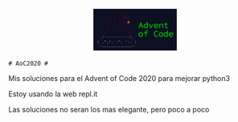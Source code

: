 


<p align="center" width="100%">
    <img width="33%" src="AoC.jpeg"> 
</p>

    # AoC2020 #



Mis soluciones para el Advent of Code 2020 para mejorar python3

Estoy usando la web repl.it

Las soluciones no seran los mas elegante, pero poco a poco
